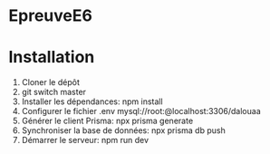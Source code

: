 # EpreuveE6
# Installation
1. Cloner le dépôt
2. git switch master
3. Installer les dépendances: npm install
4. Configurer le fichier .env
mysql://root:@localhost:3306/dalouaa
5. Générer le client Prisma: npx prisma generate
6. Synchroniser la base de données: npx prisma db push
7. Démarrer le serveur: npm run dev
